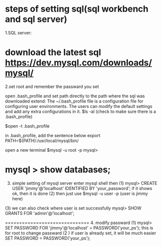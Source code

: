 steps of setting sql(sql workbench and sql server)
==============================
1.SQL server:

download the latest sql https://dev.mysql.com/downloads/mysql/
==============================
2.set root and remember the passward you set

open .bash_profile and set path directly to the path where the sql was downloaded extend: The ~/.bash_profile file is a configuration file for configuring user environments. The users can modify the default settings and add any extra configurations in it. $ls -al (check to make sure there is a .bash_profile)

$open -t .bash_profile

in .bash_profile, add the sentence below export PATH=${PATH}:/usr/local/mysql/bin/

open a new terminal $mysql -u root -p
mysql>

mysql > show databases;
==============================

3. simple setting of mysql server
enter mysql shell
then 
(1) mysql> CREATE USER 'jimmy'@'localhost' IDENTIFIED BY 'your_password';
	if it shows ok, then it is done
(2) then just use $mysql -u user -p (user is jimmy here)

(3) we can also check where user is set successfully 
    mysql> SHOW GRANTS FOR 'admin'@'localhost';

==============================
4. modify passward
(1) mysql> SET PASSWORD FOR 'jimmy'@'localhost' = PASSWORD('your_ps');
	this is for root to change passward
(2 ) if user is already set, it will be much easier
	SET PASSWORD = PASSWORD('your_ps');






